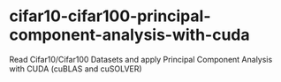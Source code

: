 # cifar10-cifar100-principal-component-analysis-with-cuda
Read Cifar10/Cifar100 Datasets and apply Principal Component Analysis with CUDA (cuBLAS and cuSOLVER)
